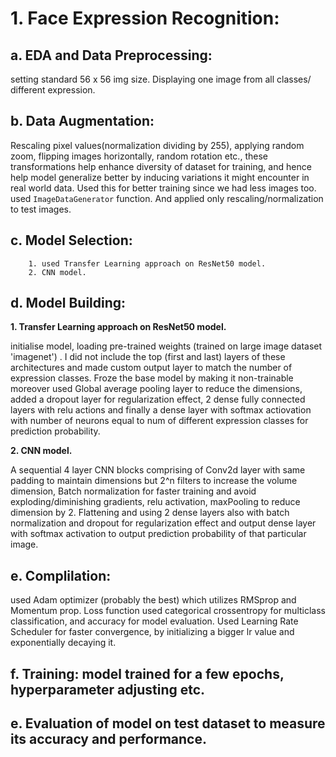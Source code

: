 # 1. Face Expression Recognition:

  ## a. EDA and Data Preprocessing: 
  setting standard 56 x 56 img size. Displaying one image from all classes/ different expression. 

  ## b. Data Augmentation: 
  Rescaling pixel values(normalization dividing by 255), applying random zoom, flipping images horizontally, random rotation etc., these transformations help enhance diversity of dataset for training, and hence help model generalize better by inducing variations it might encounter in real world data. Used this for better training since we had less images too. used `ImageDataGenerator` function. And applied only rescaling/normalization to test images.

  ## c. Model Selection: 
        1. used Transfer Learning approach on ResNet50 model. 
        2. CNN model.

  ## d. Model Building: 

  **1. Transfer Learning approach on ResNet50 model.**

  initialise model, loading pre-trained weights (trained on large image dataset 'imagenet') . I did not include the top (first and last) layers of these architectures and made custom output layer to match the number of expression classes. Froze the base model by making it non-trainable moreover used Global average pooling layer to reduce the dimensions, added a dropout layer for regularization effect, 2 dense fully connected layers with relu actions and finally a dense layer with softmax actiovation with number of neurons equal to num of different expression classes for prediction probability. 


  **2. CNN model.**

  A sequential 4 layer CNN blocks comprising of Conv2d layer with same padding to maintain dimensions but 2^n filters to increase the volume dimension, Batch normalization for faster training and avoid exploding/diminishing gradients, relu activation, maxPooling to reduce dimension by 2. Flattening and using 2 dense layers also with batch normalization and dropout for regularization effect and output dense layer with softmax activation to output prediction probability of that particular image.

  ## e. Complilation: 
  used Adam optimizer (probably the best) which utilizes RMSprop and Momentum prop. Loss function used categorical crossentropy for multiclass classification, and accuracy for model evaluation. Used Learning Rate Scheduler for faster convergence, by initializing a bigger lr value and exponentially decaying it. 

  ## f. Training: model trained for a few epochs, hyperparameter adjusting etc.

  ## e. Evaluation of model on test dataset to measure its accuracy and performance.